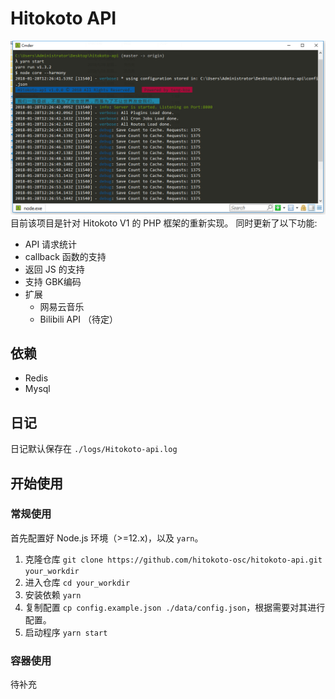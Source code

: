 # Hitokoto API
![alt](./img/screenshot.png)
目前该项目是针对 Hitokoto V1 的 PHP 框架的重新实现。
同时更新了以下功能:
* API 请求统计
* callback 函数的支持
* 返回 JS 的支持
* 支持 GBK编码
* 扩展
  * 网易云音乐
  * Bilibili API （待定）

## 依赖
* Redis
* Mysql

## 日记
日记默认保存在 `./logs/Hitokoto-api.log`

## 开始使用
### 常规使用
首先配置好 Node.js 环境（>=12.x)，以及 `yarn`。
1. 克隆仓库 `git clone https://github.com/hitokoto-osc/hitokoto-api.git your_workdir`
2. 进入仓库 `cd your_workdir`
3. 安装依赖 `yarn`
4. 复制配置 `cp config.example.json ./data/config.json`，根据需要对其进行配置。
5. 启动程序 `yarn start`

### 容器使用
待补充

